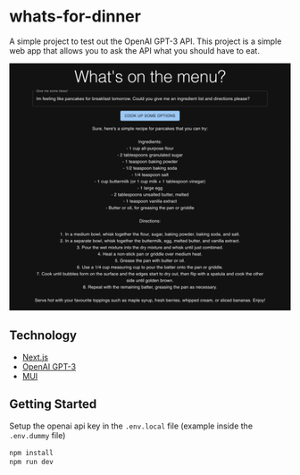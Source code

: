 # whats-for-dinner

A simple project to test out the OpenAI GPT-3 API. This project is a simple web app that allows you to ask the API what you should have to eat.

![Screenshot](./readme-img/whats-on-the-menu.png)

## Technology

- [Next.js](https://nextjs.org/)
- [OpenAI GPT-3](https://openai.com/blog/openai-api/)
- [MUI](https://mui.com/)

## Getting Started

Setup the openai api key in the `.env.local` file (example inside the `.env.dummy` file)

```bash
npm install
npm run dev
```

